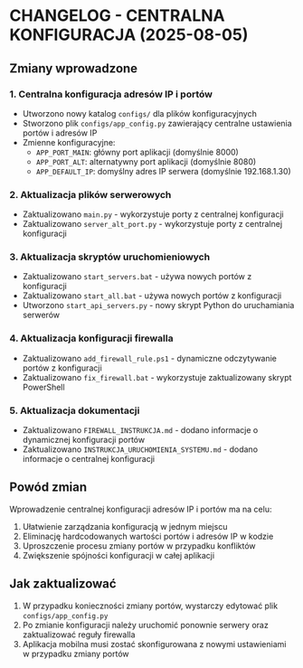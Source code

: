 # CHANGELOG - CENTRALNA KONFIGURACJA (2025-08-05)

## Zmiany wprowadzone

### 1. Centralna konfiguracja adresów IP i portów
- Utworzono nowy katalog `configs/` dla plików konfiguracyjnych
- Stworzono plik `configs/app_config.py` zawierający centralne ustawienia portów i adresów IP
- Zmienne konfiguracyjne:
  - `APP_PORT_MAIN`: główny port aplikacji (domyślnie 8000)
  - `APP_PORT_ALT`: alternatywny port aplikacji (domyślnie 8080)
  - `APP_DEFAULT_IP`: domyślny adres IP serwera (domyślnie 192.168.1.30)

### 2. Aktualizacja plików serwerowych
- Zaktualizowano `main.py` - wykorzystuje porty z centralnej konfiguracji
- Zaktualizowano `server_alt_port.py` - wykorzystuje porty z centralnej konfiguracji

### 3. Aktualizacja skryptów uruchomieniowych
- Zaktualizowano `start_servers.bat` - używa nowych portów z konfiguracji
- Zaktualizowano `start_all.bat` - używa nowych portów z konfiguracji
- Utworzono `start_api_servers.py` - nowy skrypt Python do uruchamiania serwerów

### 4. Aktualizacja konfiguracji firewalla
- Zaktualizowano `add_firewall_rule.ps1` - dynamiczne odczytywanie portów z konfiguracji
- Zaktualizowano `fix_firewall.bat` - wykorzystuje zaktualizowany skrypt PowerShell

### 5. Aktualizacja dokumentacji
- Zaktualizowano `FIREWALL_INSTRUKCJA.md` - dodano informacje o dynamicznej konfiguracji portów
- Zaktualizowano `INSTRUKCJA_URUCHOMIENIA_SYSTEMU.md` - dodano informacje o centralnej konfiguracji

## Powód zmian

Wprowadzenie centralnej konfiguracji adresów IP i portów ma na celu:
1. Ułatwienie zarządzania konfiguracją w jednym miejscu
2. Eliminację hardcodowanych wartości portów i adresów IP w kodzie
3. Uproszczenie procesu zmiany portów w przypadku konfliktów
4. Zwiększenie spójności konfiguracji w całej aplikacji

## Jak zaktualizować

1. W przypadku konieczności zmiany portów, wystarczy edytować plik `configs/app_config.py`
2. Po zmianie konfiguracji należy uruchomić ponownie serwery oraz zaktualizować reguły firewalla
3. Aplikacja mobilna musi zostać skonfigurowana z nowymi ustawieniami w przypadku zmiany portów
